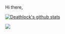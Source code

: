 Hi there, 

[![Deathlock's github stats](https://github-readme-stats.vercel.app/api?username=deathlock&show_icons=true)](https://github.com/deathlock)

![](https://komarev.com/ghpvc/?username=deathlock&color=lightgrey)
